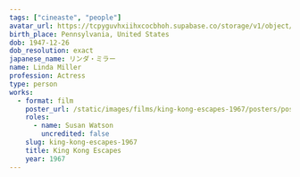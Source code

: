 ```yaml
---
tags: ["cineaste", "people"]
avatar_url: https://tcpyguvhxiihxcocbhoh.supabase.co/storage/v1/object/public/godzilla-cineaste-public/content/people/miller-linda/miller-linda.jpg
birth_place: Pennsylvania, United States
dob: 1947-12-26
dob_resolution: exact
japanese_name: リンダ・ミラー
name: Linda Miller
profession: Actress
type: person
works:
  - format: film
    poster_url: /static/images/films/king-kong-escapes-1967/posters/poster.jpg
    roles:
      - name: Susan Watson
        uncredited: false
    slug: king-kong-escapes-1967
    title: King Kong Escapes
    year: 1967
---
```


